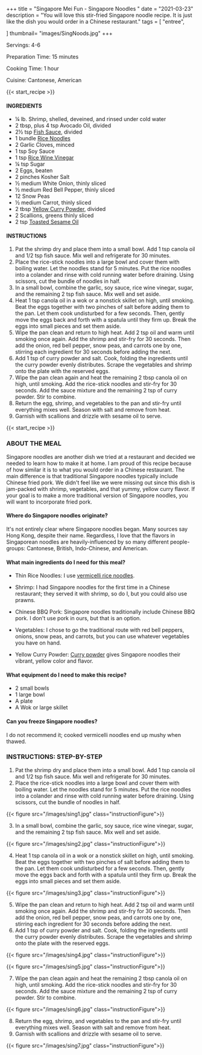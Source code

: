 +++
title = "Singapore Mei Fun - Singapore Noodles "
date = "2021-03-23"
description = "You will love this stir-fried Singapore noodle recipe. It is just like the dish you would order in a Chinese restaurant."
tags = [
    "entree",
    
]
thumbnail= "images/SingNoods.jpg"
+++

Servings: 4-6 <!--more-->

Preparation Time: 15 minutes 

Cooking Time: 1 hour 

Cuisine: Cantonese, American

{{< start_recipe >}}

#### INGREDIENTS 

* ¼ lb. Shrimp, shelled, deveined, and rinsed under cold water
* 2 tbsp, plus 4 tsp Avocado Oil, divided
* 2½ tsp [Fish Sauce](https://amzn.to/3jMYZdj), divided
* 1 bundle [Rice Noodles](https://amzn.to/3dWFNsr)
* 2 Garlic Cloves, minced
* 1 tsp Soy Sauce
* 1 tsp [Rice Wine Vinegar](https://amzn.to/3feHUZc)
* ¼ tsp Sugar
* 2 Eggs, beaten
* 2 pinches Kosher Salt
* ½ medium White Onion, thinly sliced
* ½ medium Red Bell Pepper, thinly sliced
* 12 Snow Peas
* ½ medium Carrot, thinly sliced
* 2 tbsp [Yellow Curry Powder](https://amzn.to/3rTXdcZ), divided
* 2 Scallions, greens thinly sliced
* 2 tsp [Toasted Sesame Oil](https://amzn.to/2OXcBaE)

#### INSTRUCTIONS 

1. Pat the shrimp dry and place them into a small bowl. Add 1 tsp canola oil and 1/2 tsp fish sauce. Mix well and refrigerate for 30 minutes. 
2. Place the rice-stick noodles into a large bowl and cover them with boiling water. Let the noodles stand for 5 minutes. Put the rice noodles into a colander and rinse with cold running water before draining. Using scissors, cut the bundle of noodles in half.
3. In a small bowl, combine the garlic, soy sauce, rice wine vinegar, sugar, and the remaining 2 tsp fish sauce. Mix well and set aside.
4. Heat 1 tsp canola oil in a wok or a nonstick skillet on high, until smoking. Beat the eggs together with two pinches of salt before adding them to the pan. Let them cook undisturbed for a few seconds. Then, gently move the eggs back and forth with a spatula until they firm up. Break the eggs into small pieces and set them aside. 
5. Wipe the pan clean and return to high heat. Add 2 tsp oil and warm until smoking once again. Add the shrimp and stir-fry for 30 seconds. Then add the onion, red bell pepper, snow peas, and carrots one by one, stirring each ingredient for 30 seconds before adding the next. 
6. Add 1 tsp of curry powder and salt. Cook, folding the ingredients until the curry powder evenly distributes. Scrape the vegetables and shrimp onto the plate with the reserved eggs. 
7. Wipe the pan clean again and heat the remaining 2 tbsp canola oil on high, until smoking. Add the rice-stick noodles and stir-fry for 30 seconds. Add the sauce mixture and the remaining 2 tsp of curry powder. Stir to combine. 
8. Return the egg, shrimp, and vegetables to the pan and stir-fry until everything mixes well. Season with salt and remove from heat. 
9. Garnish with scallions and drizzle with sesame oil to serve. 

{{< start_recipe >}}

### ABOUT THE MEAL 

Singapore noodles are another dish we tried at a restaurant and decided we needed to learn how to make it at home. I am proud of this recipe because of how similar it is to what you would order in a Chinese restaurant. The main difference is that traditional Singapore noodles typically include Chinese fried pork. We didn't feel like we were missing out since this dish is jam-packed with shrimp, vegetables, and that yummy, yellow curry flavor. If your goal is to make a more traditional version of Singapore noodles, you will want to incorporate fried pork. 

#### Where do Singapore noodles originate? 

It's not entirely clear where Singapore noodles began. Many sources say Hong Kong, despite their name. Regardless, I love that the flavors in Singaporean noodles are heavily-influenced by so many different people-groups: Cantonese, British, Indo-Chinese, and American. 

#### What main ingredients do I need for this meal?

* Thin Rice Noodles: I use [vermicelli rice noodles](https://amzn.to/2OvmDQ3). 

* Shrimp: I had Singapore noodles for the first time in a Chinese restaurant; they served it with shrimp, so do I, but you could also use prawns. 

* Chinese BBQ Pork: Singapore noodles traditionally include Chinese BBQ pork. I don't use pork in ours, but that is an option.  

* Vegetables: I chose to go the traditional route with red bell peppers, onions, snow peas, and carrots, but you can use whatever vegetables you have on hand. 

* Yellow Curry Powder: [Curry powder](https://amzn.to/3lcVSfn) gives Singapore noodles their vibrant, yellow color and flavor. 

#### What equipment do I need to make this recipe?

* 2 small bowls 
* 1 large bowl 
* A plate
* A Wok or large skillet

#### Can you freeze Singapore noodles? 

I do not recommend it; cooked vermicelli noodles end up mushy when thawed. 

### INSTRUCTIONS: STEP-BY-STEP 

1. Pat the shrimp dry and place them into a small bowl. Add 1 tsp canola oil and 1/2 tsp fish sauce. Mix well and refrigerate for 30 minutes. 
2. Place the rice-stick noodles into a large bowl and cover them with boiling water. Let the noodles stand for 5 minutes. Put the rice noodles into a colander and rinse with cold running water before draining. Using scissors, cut the bundle of noodles in half.

{{< figure src="/images/sing1.jpg" class="instructionFigure">}}

3. In a small bowl, combine the garlic, soy sauce, rice wine vinegar, sugar, and the remaining 2 tsp fish sauce. Mix well and set aside.

{{< figure src="/images/sing2.jpg" class="instructionFigure">}}

4. Heat 1 tsp canola oil in a wok or a nonstick skillet on high, until smoking. Beat the eggs together with two pinches of salt before adding them to the pan. Let them cook undisturbed for a few seconds. Then, gently move the eggs back and forth with a spatula until they firm up. Break the eggs into small pieces and set them aside. 

{{< figure src="/images/sing3.jpg" class="instructionFigure">}}

5. Wipe the pan clean and return to high heat. Add 2 tsp oil and warm until smoking once again. Add the shrimp and stir-fry for 30 seconds. Then add the onion, red bell pepper, snow peas, and carrots one by one, stirring each ingredient for 30 seconds before adding the next. 
6. Add 1 tsp of curry powder and salt. Cook, folding the ingredients until the curry powder evenly distributes. Scrape the vegetables and shrimp onto the plate with the reserved eggs. 

{{< figure src="/images/sing4.jpg" class="instructionFigure">}}

{{< figure src="/images/sing5.jpg" class="instructionFigure">}}

7. Wipe the pan clean again and heat the remaining 2 tbsp canola oil on high, until smoking. Add the rice-stick noodles and stir-fry for 30 seconds. Add the sauce mixture and the remaining 2 tsp of curry powder. Stir to combine. 

{{< figure src="/images/sing6.jpg" class="instructionFigure">}}

8. Return the egg, shrimp, and vegetables to the pan and stir-fry until everything mixes well. Season with salt and remove from heat. 
9. Garnish with scallions and drizzle with sesame oil to serve. 

{{< figure src="/images/sing7.jpg" class="instructionFigure">}}
